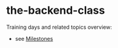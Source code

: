 # the-backend-class

Training days and related topics overview:
- see [Milestones](https://github.com/christian-draeger/the-backend-class/milestones?direction=asc&sort=due_date&state=open)

